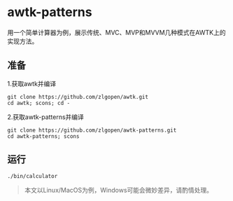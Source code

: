 # awtk-patterns

用一个简单计算器为例，展示传统、MVC、MVP和MVVM几种模式在AWTK上的实现方法。

## 准备

1.获取awtk并编译

```
git clone https://github.com/zlgopen/awtk.git
cd awtk; scons; cd -
```

2.获取awtk-patterns并编译
```
git clone https://github.com/zlgopen/awtk-patterns.git
cd awtk-patterns; scons
```

## 运行

```
./bin/calculator
```


> 本文以Linux/MacOS为例，Windows可能会微妙差异，请酌情处理。
